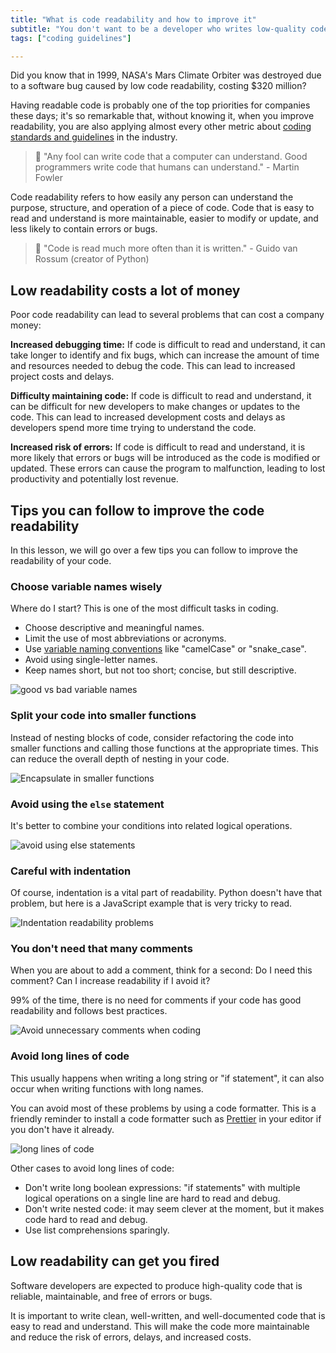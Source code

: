 ```yaml
---
title: "What is code readability and how to improve it"
subtitle: "You don't want to be a developer who writes low-quality code, and readability is one of its most critical factors."
tags: ["coding guidelines"]

---
```


Did you know that in 1999, NASA's Mars Climate Orbiter was destroyed due to a software bug caused by low code readability, costing $320 million?

Having readable code is probably one of the top priorities for companies these days; it's so remarkable that, without knowing it, when you improve readability, you are also applying almost every other metric about [coding standards and guidelines](https://4geeks.com/lesson/coding-standards-guidelines) in the industry.

> 🤯 "Any fool can write code that a computer can understand. Good programmers write code that humans can understand." - Martin Fowler 

Code readability refers to how easily any person can understand the purpose, structure, and operation of a piece of code. Code that is easy to read and understand is more maintainable, easier to modify or update, and less likely to contain errors or bugs.

> 🤯 "Code is read much more often than it is written." - Guido van Rossum (creator of Python)

## Low readability costs a lot of money 

Poor code readability can lead to several problems that can cost a company money:

**Increased debugging time:** If code is difficult to read and understand, it can take longer to identify and fix bugs, which can increase the amount of time and resources needed to debug the code. This can lead to increased project costs and delays.

**Difficulty maintaining code:** If code is difficult to read and understand, it can be difficult for new developers to make changes or updates to the code. This can lead to increased development costs and delays as developers spend more time trying to understand the code.

**Increased risk of errors:** If code is difficult to read and understand, it is more likely that errors or bugs will be introduced as the code is modified or updated. These errors can cause the program to malfunction, leading to lost productivity and potentially lost revenue.

## Tips you can follow to improve the code readability

In this lesson, we will go over a few tips you can follow to improve the readability of your code. 

### Choose variable names wisely

Where do I start? This is one of the most difficult tasks in coding. 

- Choose descriptive and meaningful names.
- Limit the use of most abbreviations or acronyms.
- Use [variable naming conventions](https://4geeks.com/lesson/variable-naming-conventions) like "camelCase" or "snake_case".
- Avoid using single-letter names.
- Keep names short, but not too short; concise, but still descriptive.

![good vs bad variable names](https://storage.googleapis.com/media-breathecode/54d66f16a9ce92ebbc05807f763dc5975d51280817415c98f02ab893ffa3eb05)

### Split your code into smaller functions

Instead of nesting blocks of code, consider refactoring the code into smaller functions and calling those functions at the appropriate times. This can reduce the overall depth of nesting in your code.

![Encapsulate in smaller functions](https://storage.googleapis.com/media-breathecode/29539a612aa4bc57c236e82838d5f105246de972d622792441efe4d642c31b84)

### Avoid using the `else` statement

It's better to combine your conditions into related logical operations.

![avoid using else statements](https://storage.googleapis.com/media-breathecode/93dfd2bc759cb41efeef36ef575bd56d4e53ecae0c0f3a73b371ba896404caff)

### Careful with indentation

Of course, indentation is a vital part of readability. Python doesn't have that problem, but here is a JavaScript example that is very tricky to read.

![Indentation readability problems](https://storage.googleapis.com/media-breathecode/1cd57ac983752ef51f700dab05703bc49c67a580757e21d5917bc8cd46197801)

### You don't need that many comments

When you are about to add a comment, think for a second: Do I need this comment? Can I increase readability if I avoid it?

99% of the time, there is no need for comments if your code has good readability and follows best practices.

![Avoid unnecessary comments when coding](https://storage.googleapis.com/media-breathecode/bac5b919aa2338754568a68cdb2054a1f47d7be0599d7feb33a8b0968d68004c)

### Avoid long lines of code

This usually happens when writing a long string or "if statement", it can also occur when writing functions with long names.

You can avoid most of these problems by using a code formatter. This is a friendly reminder to install a code formatter such as [Prettier](https://prettier.io/) in your editor if you don't have it already.

![long lines of code](https://storage.googleapis.com/media-breathecode/3d86a9ea1f1f0b37c207eb1494d33e362c51fe2ea023fe1d2d1fb136c87f258b)

Other cases to avoid long lines of code:

- Don't write long boolean expressions: "if statements" with multiple logical operations on a single line are hard to read and debug.
- Don't write nested code: it may seem clever at the moment, but it makes code hard to read and debug.
- Use list comprehensions sparingly.

## Low readability can get you fired

Software developers are expected to produce high-quality code that is reliable, maintainable, and free of errors or bugs.

It is important to write clean, well-written, and well-documented code that is easy to read and understand. This will make the code more maintainable and reduce the risk of errors, delays, and increased costs.
